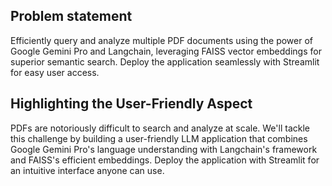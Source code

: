 ## Problem statement

Efficiently query and analyze multiple PDF documents using the power of Google Gemini Pro and Langchain, leveraging FAISS vector embeddings for superior semantic search. Deploy the application seamlessly with Streamlit for easy user access.

## Highlighting the User-Friendly Aspect

PDFs are notoriously difficult to search and analyze at scale. We'll tackle this challenge by building a user-friendly LLM application that combines Google Gemini Pro's language understanding with Langchain's framework and FAISS's efficient embeddings. Deploy the application with Streamlit for an intuitive interface anyone can use.
